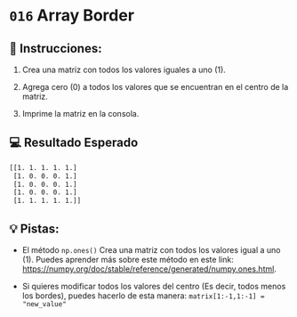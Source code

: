 # `016` Array Border

## 📝 Instrucciones:

1. Crea una matriz con todos los valores iguales a uno (1).

2. Agrega cero (0) a todos los valores que se encuentran en el centro de la matriz.

3. Imprime la matriz en la consola.

## 💻 Resultado Esperado

```bash
[[1. 1. 1. 1. 1.]
 [1. 0. 0. 0. 1.]
 [1. 0. 0. 0. 1.]
 [1. 0. 0. 0. 1.]
 [1. 1. 1. 1. 1.]]
```

## 💡 Pistas:

+ El método `np.ones()` Crea una matriz con todos los valores igual a uno (1). Puedes aprender más sobre este método en este link: https://numpy.org/doc/stable/reference/generated/numpy.ones.html.

+ Si quieres modificar todos los valores del centro (Es decir, todos menos los bordes), puedes hacerlo de esta manera: `matrix[1:-1,1:-1] = "new_value"`
